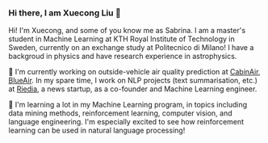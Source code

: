 ### Hi there, I am Xuecong Liu 👋

Hi! I'm Xuecong, and some of you know me as Sabrina. I am a master's student in Machine Learning at KTH Royal Institute of Technology in Sweden, currently on an exchange study at Politecnico di Milano! I have a backgroud in physics and have research experience in astrophysics.

🔭 I'm currently working on outside-vehicle air quality prediction at [CabinAir](https://cabinair.com/en/), [BlueAir](https://www.blueair.com/). In my spare time, I work on NLP projects (text summarisation, etc.) at [Riedia](http://www.riedia.com/), a news startup, as a co-founder and Machine Learning engineer. 

🌱 I'm learning a lot in my Machine Learning program, in topics including data mining methods, reinforcement learning, computer vision, and language engineering. I'm especially excited to see how reinforcement learning can be used in natural language processing!

<!--
**xc-liu/xc-liu** is a ✨ _special_ ✨ repository because its `README.md` (this file) appears on your GitHub profile.

Here are some ideas to get you started:

- 🔭 I’m currently working on ...
- 🌱 I’m currently learning ...
- 👯 I’m looking to collaborate on ...
- 🤔 I’m looking for help with ...
- 💬 Ask me about ...
- 📫 How to reach me: ...
- 😄 Pronouns: ...
- ⚡ Fun fact: ...
-->
